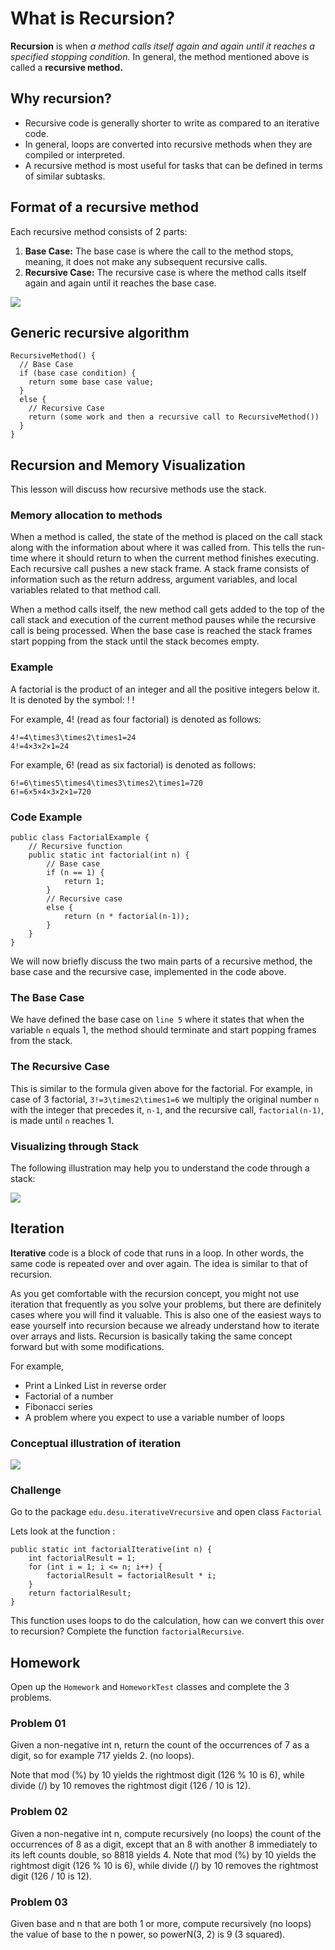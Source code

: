 # What is Recursion?

**Recursion** is when *a method calls itself again and again until it reaches a specified stopping condition.* In general, the method mentioned above is called a **recursive method.**

## Why recursion?

* Recursive code is generally shorter to write as compared to an iterative code.
* In general, loops are converted into recursive methods when they are compiled or interpreted.
* A recursive method is most useful for tasks that can be defined in terms of similar subtasks.

## Format of a recursive method

Each recursive method consists of 2 parts:

1. **Base Case:** The base case is where the call to the method stops, meaning, it does not make any subsequent recursive calls.
2. **Recursive Case:** The recursive case is where the method calls itself again and again until it reaches the base case.

![](./assets/img01.png)

## Generic recursive algorithm

```
RecursiveMethod() {
  // Base Case
  if (base case condition) {
    return some base case value;
  }
  else {
    // Recursive Case
    return (some work and then a recursive call to RecursiveMethod())
  }
}
```

## Recursion and Memory Visualization

This lesson will discuss how recursive methods use the stack.

### Memory allocation to methods

When a method is called, the state of the method is placed on the call stack along with the information about where it was called from. This tells the run-time where it should return to when the current method finishes executing. Each recursive call pushes a new stack frame. A stack frame consists of information such as the return address, argument variables, and local variables related to that method call.

When a method calls itself, the new method call gets added to the top of the call stack and execution of the current method pauses while the recursive call is being processed. When the base case is reached the stack frames start popping from the stack until the stack becomes empty.

### Example

A factorial is the product of an integer and all the positive integers below it. It is denoted by the symbol: !
!

For example, 4! (read as four factorial) is denoted as follows:

```
4!=4\times3\times2\times1=24
4!=4×3×2×1=24
```

For example, 6! (read as six factorial) is denoted as follows:

```
6!=6\times5\times4\times3\times2\times1=720
6!=6×5×4×3×2×1=720
```

### Code Example

```
public class FactorialExample {
    // Recursive function
    public static int factorial(int n) {
        // Base case
        if (n == 1) {
            return 1;
        }
        // Recursive case
        else {
            return (n * factorial(n-1));
        }
    }
}
```

We will now briefly discuss the two main parts of a recursive method, the base case and the recursive case, implemented in the code above.

### The Base Case

We have defined the base case on `line 5` where it states that when the variable `n` equals 1, the method should terminate and start popping frames from the stack.

### The Recursive Case

This is similar to the formula given above for the factorial. For example, in case of 3 factorial, `3!=3\times2\times1=6` we multiply the original number `n` with the integer that precedes it, `n-1`, and the recursive call, `factorial(n-1)`, is made until `n` reaches 1.

### Visualizing through Stack

The following illustration may help you to understand the code through a stack:

![](./assets/img02.png)

## Iteration

**Iterative** code is a block of code that runs in a loop. In other words, the same code is repeated over and over again. The idea is similar to that of recursion.

As you get comfortable with the recursion concept, you might not use iteration that frequently as you solve your problems, but there are definitely cases where you will find it valuable. This is also one of the easiest ways to ease yourself into recursion because we already understand how to iterate over arrays and lists. Recursion is basically taking the same concept forward but with some modifications.

For example,

* Print a Linked List in reverse order
* Factorial of a number
* Fibonacci series
* A problem where you expect to use a variable number of loops

### Conceptual illustration of iteration

![](./assets/img03.png)

### Challenge

Go to the package `edu.desu.iterativeVrecursive` and open class `Factorial`

Lets look at the function :

```
public static int factorialIterative(int n) {
    int factorialResult = 1;
    for (int i = 1; i <= n; i++) {
        factorialResult = factorialResult * i;
    }
    return factorialResult;
}
```

This function uses loops to do the calculation, how can we convert this over to recursion? Complete the function `factorialRecursive`.

## Homework

Open up the `Homework` and `HomeworkTest` classes and complete the 3 problems.


### Problem 01


Given a non-negative int n, return the count of the occurrences of 7 as a digit, so for example 717 yields 2. (no loops). 

Note that mod (%) by 10 yields the rightmost digit (126 % 10 is 6), while divide (/) by 10 removes the rightmost digit (126 / 10 is 12).

### Problem 02


Given a non-negative int n, compute recursively (no loops) the count of the occurrences of 8 as a digit, except that an 8 with another 8 immediately to its left counts double, so 8818 yields 4. Note that mod (%) by 10 yields the rightmost digit (126 % 10 is 6), while divide (/) by 10 removes the rightmost digit (126 / 10 is 12).

### Problem 03


Given base and n that are both 1 or more, compute recursively (no loops) the value of base to the n power, so powerN(3, 2) is 9 (3 squared).


